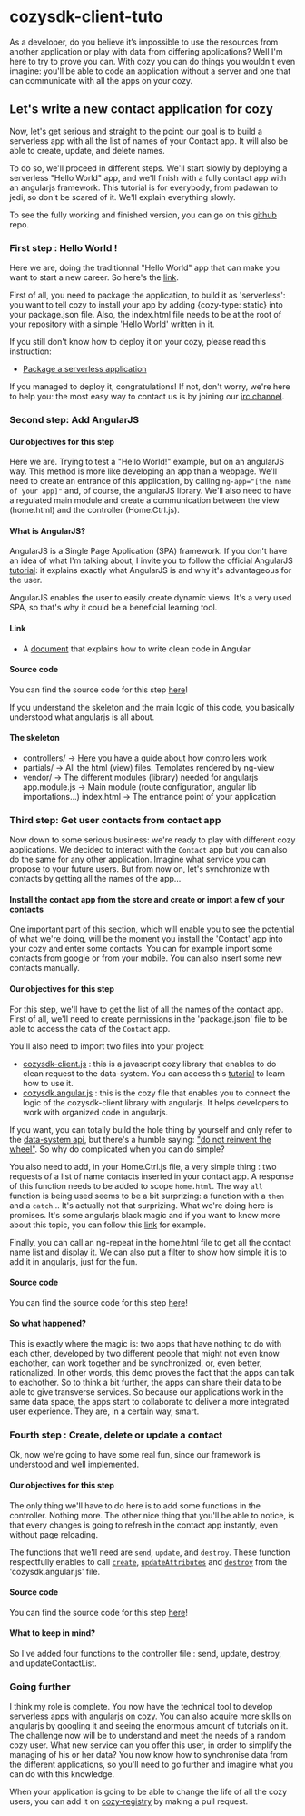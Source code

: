# cozysdk-client-tuto

As a developer, do you believe it’s impossible to use the resources from another application or play with data from differing applications? Well I'm here to try to prove you can. With cozy you can do things you wouldn't even imagine: you'll be able to code an application without a server and one that can communicate with all the apps on your cozy.

## Let's write a new contact application for cozy

Now, let's get serious and straight to the point: our goal is to build a serverless app with all the list of names of your Contact app. It will also be able to create, update, and delete names.

To do so, we'll proceed in different steps. We'll start slowly by deploying a serverless "Hello World" app, and we'll finish with a fully contact app with an angularjs framework. This tutorial is for everybody, from padawan to jedi, so don't be scared of it. We'll explain everything slowly.

To see the fully working and finished version, you can go on this [github](https://github.com/lemelon/cozysdk-client-tuto) repo.

### First step : Hello World !

Here we are, doing the traditionnal "Hello World" app that can make you want to start a new career. So here's the [link](https://github.com/lemelon/cozysdk-client-tuto/tree/7b4c33ce8d1281edeb5a8017191a403ee820fde4). 

First of all, you need to package the application, to build it as 'serverless': you want to tell cozy to install your app by adding {cozy-type: static} into your package.json file. Also, the index.html file needs to be at the root of your repository with a simple 'Hello World' written in it.

If you still don't know how to deploy it on your cozy, please read this instruction:

* [Package a serverless application](https://dev.cozy.io/#package-a-serverless-application-for-installation-into-your-cozy-platform)

If you managed to deploy it, congratulations! If not, don't worry, we're here to help you: the most easy way to contact us is by joining our [irc channel](http://irc.lc/freenode/cozycloud).

### Second step: Add AngularJS

#### Our objectives for this step

Here we are. Trying to test a "Hello World!" example, but on an angularJS way. This method is more like developing an app than a webpage. We'll need to create an entrance of this application, by calling `ng-app="[the name of your app]"` and, of course, the angularJS library. We'll also need to have a regulated main module and create a communication between the view (home.html) and the controller (Home.Ctrl.js).

#### What is AngularJS?

AngularJS is a Single Page Application (SPA) framework. If you don't have an idea of what I'm talking about, I invite you to follow the official AngularJS [tutorial](https://angularjs.org/): it explains exactly what AngularJS is and why it's advantageous for the user.

AngularJS enables the user to easily create dynamic views. It's a very used SPA, so that's why it could be a beneficial learning tool.

#### Link

* A [document](https://github.com/johnpapa/angular-styleguide) that explains how to write clean code in Angular

#### Source code

You can find the source code for this step [here](https://github.com/lemelon/cozysdk-client-tuto/tree/6db477ec69e883e0d837eee447015606b231a9b0)!

If you understand the skeleton and the main logic of this code, you basically understood what angularjs is all about.

#### The skeleton

* controllers/ -> [Here](https://docs.angularjs.org/guide/controller) you have a guide about how controllers work
* partials/ -> All the html (view) files. Templates rendered by ng-view
* vendor/ -> The different modules (library) needed for angularjs
app.module.js -> Main module (route configuration, angular lib importations...)
index.html -> The entrance point of your application

### Third step: Get user contacts from contact app

Now down to some serious business: we're ready to play with different cozy applications. We decided to interact with the `Contact` app but you can also do the same for any other application. Imagine what service you can propose to your future users. But from now on, let's synchronize with contacts by getting all the names of the app...

#### Install the contact app from the store and create or import a few of your contacts

One important part of this section, which will enable you to see the potential of what we're doing, will be the moment you install the 'Contact' app into your cozy and enter some contacts. You can for example import some contacts from google or from your mobile. You can also insert some new contacts manually.

#### Our objectives for this step

For this step, we'll have to get the list of all the names of the contact app. First of all, we'll need to create permissions in the 'package.json' file to be able to access the data of the `Contact` app. 

You'll also need to import two files into your project:

* [cozysdk-client.js](https://github.com/lemelon/cozysdk-client/blob/master/dist/cozysdk-client.js) : this is a javascript cozy library that enables to do clean request to the data-system. You can access this [tutorial](https://github.com/lemelon/cozysdk-client/blob/master/api.md) to learn how to use it.
* [cozysdk.angular.js](https://github.com/lemelon/cozysdk-client-tuto/blob/master/interfaces/cozysdk.angular.js) : this is the cozy file that enables you to connect the logic of the cozysdk-client library with angularjs. It helps developers to work with organized code in angularjs.

If you want, you can totally build the hole thing by yourself and only refer to the [data-system api](https://docs.cozy.io/en/hack/cookbooks/data-system.html), but there's a humble saying: ["do not reinvent the wheel"](https://en.wikipedia.org/wiki/Reinventing_the_wheel). So why do complicated when you can do simple?

You also need to add, in your Home.Ctrl.js file, a very simple thing : two requests of a list of name contacts inserted in your contact app. A response of this function needs to be added to scope `home.html`. The way `all` function is being used seems to be a bit surprizing: a function with a `then` and a `catch`... It's actually not that surprizing. What we're doing here is promises. It's some angularjs black magic and if you want to know more about this topic, you can follow this [link](http://www.webdeveasy.com/javascript-promises-and-angularjs-q-service/) for example. 

Finally, you can call an ng-repeat in the home.html file to get all the contact name list and display it. We can also put a filter to show how simple it is to add it in angularjs, just for the fun.

#### Source code

You can find the source code for this step [here](https://github.com/lemelon/cozysdk-client-tuto/tree/fff542ba62005442768179d3d96989d199dd3f7a)!

#### So what happened?

This is exactly where the magic is: two apps that have nothing to do with each other, developed by two different people that might not even know eachother, can work together and be synchronized, or, even better, rationalized. In other words, this demo proves the fact that the apps can talk to eachother. So to think a bit further, the apps can share their data to be able to give transverse services. So because our applications work in the same data space, the apps start to collaborate to deliver a more integrated user experience. They are, in a certain way, smart.

### Fourth step : Create, delete or update a contact

Ok, now we're going to have some real fun, since our framework is understood and well implemented. 

#### Our objectives for this step

The only thing we'll have to do here is to add some functions in the controller. Nothing more. The other nice thing that you'll be able to notice, is that every changes is going to refresh in the contact app instantly, even without page reloading.

The functions that we'll need are `send`, `update`, and `destroy`. These function respectfully enables to call [`create`](https://github.com/lemelon/cozysdk-client/blob/master/api.md#createdoctype-attributes-callback), [`updateAttributes`](https://github.com/lemelon/cozysdk-client/blob/master/api.md#updateattributesdoctype-id-attributes) and [`destroy`](https://github.com/lemelon/cozysdk-client/blob/master/api.md#destroyid-callback) from the 'cozysdk.angular.js' file.

#### Source code

You can find the source code for this step [here](https://github.com/lemelon/cozysdk-client-tuto/tree/fff542ba62005442768179d3d96989d199dd3f7a)!

#### What to keep in mind?

So I've added four functions to the controller file : send, update, destroy, and updateContactList. 

### Going further

I think my role is complete. You now have the technical tool to develop serverless apps with angularjs on cozy. You can also acquire more skills on angularjs by googling it and seeing the enormous amount of tutorials on it. The challenge now will be to understand and meet the needs of a random cozy user. What new service can you offer this user, in order to simplify the managing of his or her data? You now know how to synchronise data from the different applications, so you'll need to go further and imagine what you can do with this knowledge.

When your application is going to be able to change the life of all the cozy users, you can add it on [cozy-registry](https://github.com/cozy/cozy-registry) by making a pull request.